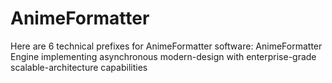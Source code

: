 # AnimeFormatter
Here are 6 technical prefixes for AnimeFormatter software: AnimeFormatter Engine implementing asynchronous modern-design with enterprise-grade scalable-architecture capabilities
